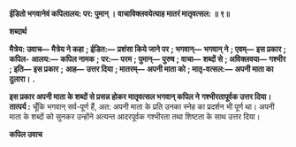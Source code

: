 **ईडितो भगवानेवं कपिलालय: पर: पुमान् ।** **वाचाविक्लवयेत्याह मातरं मातृवत्सल: ॥ ९॥** 

**शब्दार्थ** 

**मैत्रेय: उवाच—** **मैत्रेय ने कहा** **; ईडित:—** **प्रशंसा किये जाने पर** **; भगवान्—** **भगवान् ने** **; एवम्—** **इस प्रकार** **; कपिल-** **आलय:—** **कपिल नामक** **; पर:—** **परम** **; पुमान्—** **पुरुष** **; वाचा—** **शब्दों से** **; अविक्लवया—** **गश्भीर** **; इति—** **इस प्रकार** **;** **आह—** **उत्तर दिया** **; मातरम्—** **अपनी माता को** **; मातृ-वत्सल:—** **अपनी माता का दुलारा।** **.** 

**इस प्रकार अपनी माता के शब्दों से प्रसन्न होकर मातृवत्सल भगवान् कपिल ने** **गश्भीरतापूर्वक उत्तर दिया।** **तात्पर्य :** चूँकि भगवान् सर्व-पूर्ण हैं, अत: अपनी माता के प्रति उनका स्नेह का प्रदर्शन भी पूर्ण था। अपनी माता के शब्दों को सुनकर उन्होंने अत्यन्त आदरपूर्वक गश्भीरता तथा शिष्टता के साथ उत्तर दिया।  

**कपिल उवाच** 